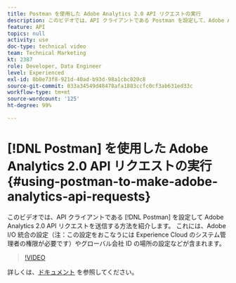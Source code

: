 ```yaml
---
title: Postman を使用した Adobe Analytics 2.0 API リクエストの実行
description: このビデオでは、API クライアントである Postman を設定して、Adobe Analytics 2.0 API リクエストを送信する方法について説明します。 これには、Adobe I/O 統合の設定（注：設定するには Experience Cloud のシステム管理者の権限が必要です）、グローバル統合 ID の場所などが含まれます。
feature: API
topics: null
activity: use
doc-type: technical video
team: Technical Marketing
kt: 2387
role: Developer, Data Engineer
level: Experienced
exl-id: 0b0e73f8-921d-40ad-b93d-98a1cbc020c8
source-git-commit: 833a34549d48478afa1883ccfc0cf3ab631ed33c
workflow-type: tm+mt
source-wordcount: '125'
ht-degree: 99%

---
```


# [!DNL Postman] を使用した Adobe Analytics 2.0 API リクエストの実行  {#using-postman-to-make-adobe-analytics-api-requests}

このビデオでは、API クライアントである [!DNL Postman] を設定して Adobe Analytics 2.0 API リクエストを送信する方法を紹介します。 これには、Adobe I/O 統合の設定（注：この設定をおこなうには Experience Cloud のシステム管理者の権限が必要です）やグローバル会社 ID の場所の設定などが含まれます。

>[!VIDEO](https://video.tv.adobe.com/v/25889/?quality=12&learn=on)

詳しくは、[ドキュメント](https://developer.adobe.com/analytics-apis/docs/2.0/guides/use-cases/postman/) を参照してください。
